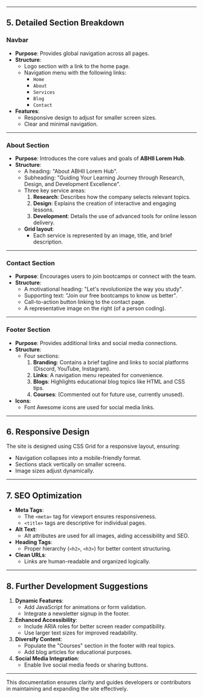 
---

## 5. Detailed Section Breakdown

### **Navbar**
- **Purpose**: Provides global navigation across all pages.
- **Structure**:
  - Logo section with a link to the home page.
  - Navigation menu with the following links:
    - `Home`
    - `About`
    - `Services`
    - `Blog`
    - `Contact`
- **Features**:
  - Responsive design to adjust for smaller screen sizes.
  - Clear and minimal navigation.

---

### **About Section**
- **Purpose**: Introduces the core values and goals of **ABHII Lorem Hub**.
- **Structure**:
  - A heading: "About ABHII Lorem Hub".
  - Subheading: "Guiding Your Learning Journey through Research, Design, and Development Excellence".
  - Three key service areas:
    1. **Research**: Describes how the company selects relevant topics.
    2. **Design**: Explains the creation of interactive and engaging lessons.
    3. **Development**: Details the use of advanced tools for online lesson delivery.
  - **Grid layout**:
    - Each service is represented by an image, title, and brief description.

---

### **Contact Section**
- **Purpose**: Encourages users to join bootcamps or connect with the team.
- **Structure**:
  - A motivational heading: "Let's revolutionize the way you study".
  - Supporting text: "Join our free bootcamps to know us better".
  - Call-to-action button linking to the contact page.
  - A representative image on the right (of a person coding).

---

### **Footer Section**
- **Purpose**: Provides additional links and social media connections.
- **Structure**:
  - Four sections:
    1. **Branding**: Contains a brief tagline and links to social platforms (Discord, YouTube, Instagram).
    2. **Links**: A navigation menu repeated for convenience.
    3. **Blogs**: Highlights educational blog topics like HTML and CSS tips.
    4. **Courses**: (Commented out for future use, currently unused).
- **Icons**:
  - Font Awesome icons are used for social media links.

---

## 6. Responsive Design
The site is designed using CSS Grid for a responsive layout, ensuring:
- Navigation collapses into a mobile-friendly format.
- Sections stack vertically on smaller screens.
- Image sizes adjust dynamically.

---

## 7. SEO Optimization
- **Meta Tags**:
  - The `<meta>` tag for viewport ensures responsiveness.
  - `<title>` tags are descriptive for individual pages.
- **Alt Text**:
  - Alt attributes are used for all images, aiding accessibility and SEO.
- **Heading Tags**:
  - Proper hierarchy (`<h2>`, `<h3>`) for better content structuring.
- **Clean URLs**:
  - Links are human-readable and organized logically.

---

## 8. Further Development Suggestions
1. **Dynamic Features**:
   - Add JavaScript for animations or form validation.
   - Integrate a newsletter signup in the footer.
2. **Enhanced Accessibility**:
   - Include ARIA roles for better screen reader compatibility.
   - Use larger text sizes for improved readability.
3. **Diversify Content**:
   - Populate the "Courses" section in the footer with real topics.
   - Add blog articles for educational purposes.
4. **Social Media Integration**:
   - Enable live social media feeds or sharing buttons.

---

This documentation ensures clarity and guides developers or contributors in maintaining and expanding the site effectively.

